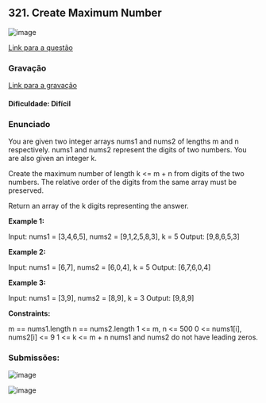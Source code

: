 ## 321. Create Maximum Number
![image](imagens/titulo.png)

[Link para a questão](https://leetcode.com/problems/create-maximum-number/description/)

### Gravação

[Link para a gravação]()

#### Dificuldade: Difícil

### Enunciado

You are given two integer arrays nums1 and nums2 of lengths m and n respectively. nums1 and nums2 represent the digits of two numbers. You are also given an integer k.

Create the maximum number of length k <= m + n from digits of the two numbers. The relative order of the digits from the same array must be preserved.

Return an array of the k digits representing the answer.
 

**Example 1:**

Input: nums1 = [3,4,6,5], nums2 = [9,1,2,5,8,3], k = 5
Output: [9,8,6,5,3]

**Example 2:**

Input: nums1 = [6,7], nums2 = [6,0,4], k = 5
Output: [6,7,6,0,4]

**Example 3:**

Input: nums1 = [3,9], nums2 = [8,9], k = 3
Output: [9,8,9]
 

**Constraints:**

m == nums1.length
n == nums2.length
1 <= m, n <= 500
0 <= nums1[i], nums2[i] <= 9
1 <= k <= m + n
nums1 and nums2 do not have leading zeros.

### Submissões: 

![image](imagens/submissions.png)

![image](imagens/accepted.png)